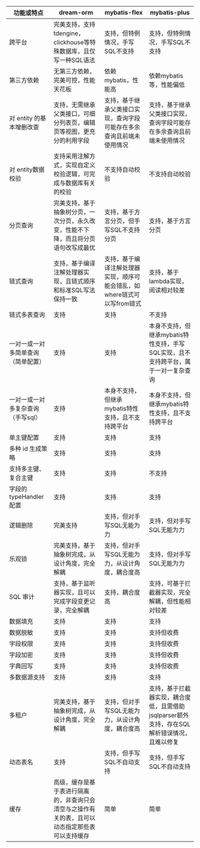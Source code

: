 

| 功能或特点                         | dream-orm                                                    | mybatis-flex                                                 | mybatis-plus                                                 |
| ---------------------------------- | ------------------------------------------------------------ | ------------------------------------------------------------ | ------------------------------------------------------------ |
| 跨平台                             | 完美支持，支持tdengine，clickhouse等特殊数据库，且仅写一种SQL语法 | 支持，但特例情况，手写SQL不支持                              | 支持，但特例情况，手写SQL不支持                              |
| 第三方依赖                         | 无第三方依赖，完美可控，性能天花板                           | 依赖mybatis，性能高                                          | 依赖mybatis等，性能偏低                                      |
| 对 entity 的基本增删改查           | 支持，无需继承父类接口，可细分列表页，编辑页等视图，更充分的利用字段 | 支持，基于继承父类接口实现，查询字段可能存在多余查询且前端未使用情况 | 支持，基于继承父类接口实现，查询字段可能存在多余查询且前端未使用情况 |
| 对 entity数据校验                  | 支持采用注解方式，实现自定义校验逻辑，可完成与数据库有关的校验 | 不支持自动校验                                               | 不支持自动校验                                               |
| 分页查询                           | 完美支持，基于抽象树分页，一次分页，永久改变，性能不下降，而且将分页语句改写成最优 | 支持，基于方言分页，但手写SQL不支持分页                      | 支持，基于方言分页                                           |
| 链式查询                           | 支持，基于编译注解处理器实现，且链式顺序和标准SQL写法保持一致 | 支持，基于编译注解处理器实现，顺序可能会错乱，如where链式可以写from链式 | 支持，基于lambda实现，阅读相对较差                           |
| 链式多表查询                       | 支持                                                         | 支持                                                         | 不支持                                                       |
| 一对一或一对多简单查询（简单配置） | 支持                                                         | 支持                                                         | 本身不支持，但继承mybatis特性支持，手写SQL实现，且不支持跨平台，属于一对一复杂查询 |
| 一对一或一对多复杂查询（手写sql）  | 支持                                                         | 本身不支持，但继承mybatis特性支持，且不支持跨平台            | 本身不支持，但继承mybatis特性支持，且不支持跨平台            |
| 单主键配置                         | 支持                                                         | 支持                                                         | 支持                                                         |
| 多种 id 生成策略                   | 支持                                                         | 支持                                                         | 支持                                                         |
| 支持多主键、复合主键               | 支持                                                         | 支持                                                         | 不支持                                                       |
| 字段的 typeHandler 配置            | 支持                                                         | 支持                                                         | 支持                                                         |
| 逻辑删除                           | 完美支持                                                     | 支持，但对手写SQL无能为力                                    | 支持，但对手写SQL无能为力                                    |
| 乐观锁                             | 完美支持，基于抽象树完成，从设计角度，完全解耦               | 支持，但对手写SQL无能为力，从设计角度，耦合度高              | 支持，但对手写SQL无能为力                                    |
| SQL 审计                           | 支持，基于监听器实现，且可以完成字段变更记录，完全解耦       | 支持，耦合度高                                               | 支持，可基于拦截器实现，完全解耦，但性能相对较差             |
| 数据填充                           | 支持                                                         | 支持                                                         | 支持                                                         |
| 数据脱敏                           | 支持                                                         | 支持                                                         | 支持但收费                                                   |
| 字段权限                           | 支持                                                         | 支持                                                         | 支持但收费                                                   |
| 字段加密                           | 支持                                                         | 支持                                                         | 支持但收费                                                   |
| 字典回写                           | 支持                                                         | 支持                                                         | 支持但收费                                                   |
| 多数据源支持                       | 支持                                                         | 支持                                                         | 支持                                                         |
| 多租户                             | 完美支持，基于抽象树完成，从设计角度，完全解耦               | 支持，但对手写SQL无能为力，从设计角度，耦合度高              | 支持，基于拦截器实现，耦合度低，且需借助jsqlparser额外支持，存在SQL解析错误情况，且难以修复 |
| 动态表名                           | 支持                                                         | 支持，但手写SQL不自动支持                                    | 支持，但手写SQL不自动支持                                    |
| 缓存                               | 高级，缓存是基于表进行隔离的，非查询只会清空与之操作有关的表，且可以动态指定那些表可以支持缓存 | 简单                                                         | 简单                                                         |

